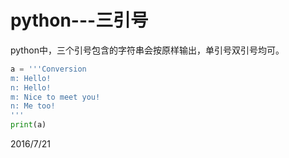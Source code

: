 # python---三引号

python中，三个引号包含的字符串会按原样输出，单引号双引号均可。  

```python
a = '''Conversion
m: Hello!
n: Hello!
m: Nice to meet you!
n: Me too!
'''
print(a)
```

2016/7/21  
